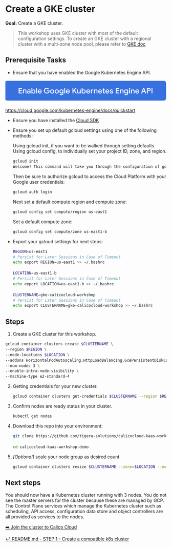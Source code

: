 # Create a GKE cluster

**Goal:** Create a GKE cluster.

> This workshop uses GKE cluster with most of the default configuration settings. To create an GKE cluster with a regional cluster with a multi-zone node pool, please refer to [GKE doc](https://cloud.google.com/kubernetes-engine/docs/how-to/creating-a-regional-cluster#create-regional-multi-zone-nodepool) 


## Prerequisite Tasks

- Ensure that you have enabled the Google Kubernetes Engine API.

 ![api engine](../img/gke_api.png)

https://cloud.google.com/kubernetes-engine/docs/quickstart

- Ensure you have installed the [Cloud SDK](https://cloud.google.com/sdk/docs/install)

- Ensure you set up default gcloud settings using one of the following methods:
   
   Using gcloud init, if you want to be walked through setting defaults.
   Using gcloud config, to individually set your project ID, zone, and region.

   ```bash
   gcloud init                                                                    
   Welcome! This command will take you through the configuration of gcloud.
   ```

   Then be sure to authorize gcloud to access the Cloud Platform with your Google user credentials:

   ```bash
   gcloud auth login
   ```

   Next set a default compute region and compute zone:

   ```bash
   gcloud config set compute/region us-east1
   ```

   Set a default compute zone:

   ```bash
   gcloud config set compute/zone us-east1-b
   ```


- Export your gcloud settings for next steps: 
   ```bash
   REGION=us-east1
   # Persist for Later Sessions in Case of Timeout
   echo export REGION=us-east1 >> ~/.bashrc

   LOCATION=us-east1-b
   # Persist for Later Sessions in Case of Timeout
   echo export LOCATION=us-east1-b >> ~/.bashrc

   CLUSTERNAME=gke-calicocloud-workshop
   # Persist for Later Sessions in Case of Timeout
   echo export CLUSTERNAME=gke-calicocloud-workshop >> ~/.bashrc

   ```

## Steps 
    
1.  Create a GKE cluster for this workshop.
   ```bash
   gcloud container clusters create $CLUSTERNAME \
   --region $REGION \
   --node-locations $LOCATION \
   --addons HorizontalPodAutoscaling,HttpLoadBalancing,GcePersistentDiskCsiDriver \
   --num-nodes 3 \
   --enable-intra-node-visibility \
   --machine-type e2-standard-4 
   
   ``` 

2. Getting credentials for your new cluster.
   ```bash
   gcloud container clusters get-credentials $CLUSTERNAME --region $REGION    


3. Confirm nodes are ready status in your cluster.
   ```bash
   kubectl get nodes
   ``` 
4. Download this repo into your environment:

   ```bash
   git clone https://github.com/tigera-solutions/calicocloud-kaas-workshop-demo.git

   cd calicocloud-kaas-workshop-demo
   ```

5. *[Optional]* scale your node group as desired count.    

    ```bash
    gcloud container clusters resize $CLUSTERNAME --zone=$LOCATION --num-nodes=3
    ``` 

## Next steps

You should now have a Kubernetes cluster running with 3 nodes. You do not see the master servers for the cluster because these are managed by GCP. The Control Plane services which manage the Kubernetes cluster such as scheduling, API access, configuration data store and object controllers are all provided as services to the nodes.
<br>    

    
[:arrow_right: Join the cluster to Calico Cloud](./joining-calico-cloud.md)

[:leftwards_arrow_with_hook: README.md - STEP 1 - Create a compatible k8s cluster](../README.md#step-1---create-a-compatible-k8s-cluster)
